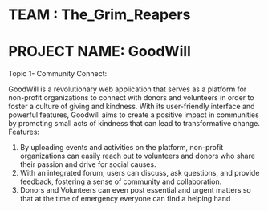 # TEAM : The_Grim_Reapers
# PROJECT NAME: GoodWill

Topic 1- Community Connect:

GoodWill is a revolutionary web application that serves as a platform for non-profit organizations to connect with donors and volunteers in order to foster a culture of giving and kindness. With its user-friendly interface and powerful features, Goodwill aims to create a positive impact in communities by promoting small acts of kindness that can lead to transformative change. 
Features: 
  1. By uploading events and activities on the platform, non-profit organizations can easily reach out to volunteers and donors who share their passion and drive for social causes. 
  2. With an integrated forum, users can discuss, ask questions, and provide feedback, fostering a sense of community and collaboration.
  3. Donors and Volunteers can even post essential and urgent matters so that at the time of emergency everyone can find a helping hand

